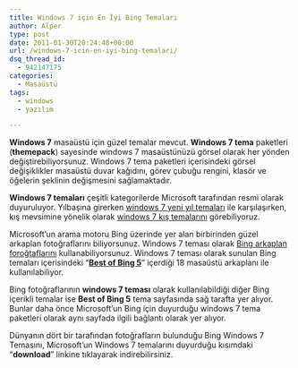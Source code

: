 ```yaml
---
title: Windows 7 için En İyi Bing Temaları
author: Alper
type: post
date: 2011-01-30T20:24:48+00:00
url: /windows-7-icin-en-iyi-bing-temalari/
dsq_thread_id:
  - 942147175
categories:
  - Masaüstü
tags:
  - windows
  - yazılım

---
```

**Windows 7** masaüstü için güzel temalar mevcut. **Windows 7 tema** paketleri (**themepack**) sayesinde windows 7 masaüstünüzü görsel olarak her yönden değiştirebiliyorsunuz. Windows 7 tema paketleri içerisindeki görsel değişiklikler masaüstü duvar kağıdını, görev çubuğu rengini, klasör ve öğelerin şeklinin değişmesini sağlamaktadır.

**Windows 7 temaları** çeşitli kategorilerde Microsoft tarafından resmi olarak duyuruluyor. Yılbaşına girerken [windows 7 yeni yıl temaları][1] ile karşılaşırken, kış mevsimine yönelik olarak [windows 7 kış temalarını][2] görebiliyoruz.

Microsoft&#8217;un arama motoru Bing üzerinde yer alan birbirinden güzel arkaplan fotoğraflarını biliyorsunuz. Windows 7 teması olarak [Bing arkaplan foroğtaflarını][3] kullanabiliyorsunuz. Windows 7 teması olarak sunulan Bing temaları içerisindeki &#8220;<a href="https://windows.microsoft.com/en-US/windows/downloads/best-of-bing-5" target="_blank"><strong>Best of Bing 5</strong></a>&#8221; içerdiği 18 masaüstü arkaplanı ile kullanılabiliyor.

Bing fotoğraflarının **windows 7 teması** olarak kullanılabildiği diğer Bing içerikli temalar ise **Best of Bing 5** tema sayfasında sağ tarafta yer alıyor. Bunlar daha önce Microsoft&#8217;un Bing için duyurduğu windows 7 tema paketleri olarak aynı sayfada ilgili bağlantı olarak yer alıyor.

Dünyanın dört bir tarafından fotoğrafların bulunduğu Bing Windows 7 Temasını, Microsoft&#8217;un Windows 7 temalarını duyurduğu kısımdaki &#8220;**download**&#8221; linkine tıklayarak indirebilirsiniz.

 [1]: https://www.murekkep.org/windows-7-yeni-yil-temalari-indirin-3580
 [2]: https://www.murekkep.org/windows-7-kis-temalarini-indirin-3908
 [3]: https://www.murekkep.org/bing-arama-arkaplan-fotograflarini-gezelim-3370